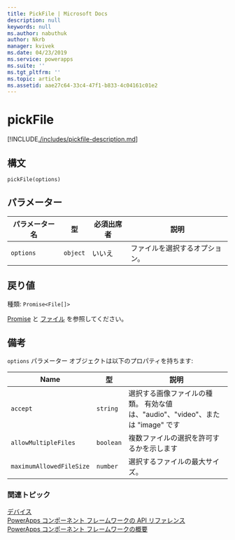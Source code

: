 ```yaml
---
title: PickFile | Microsoft Docs
description: null
keywords: null
ms.author: nabuthuk
author: Nkrb
manager: kvivek
ms.date: 04/23/2019
ms.service: powerapps
ms.suite: ''
ms.tgt_pltfrm: ''
ms.topic: article
ms.assetid: aae27c64-33c4-47f1-b833-4c04161c01e2
---
```


# <a name="pickfile"></a>pickFile

[!INCLUDE[./includes/pickfile-description.md](./includes/pickfile-description.md)]

## <a name="syntax"></a>構文

`pickFile(options)`

## <a name="parameters"></a>パラメーター

| パラメーター名|型|必須出席者|説明|
| ------------- |----|--------|-----------|
|`options`|`object`|いいえ|ファイルを選択するオプション。|

## <a name="return-value"></a>戻り値

種類: `Promise<File[]>`

[Promise](https://developer.mozilla.org/docs/Web/JavaScript/Reference/Global_Objects/Promise) と [ファイル](https://developer.mozilla.org/docs/Web/API/File) を参照してください。

## <a name="remarks"></a>備考

`options` パラメーター オブジェクトは以下のプロパティを持ちます:

|Name|型|説明|
|--|--|--|
|`accept`|`string`|選択する画像ファイルの種類。 有効な値は、"audio"、"video"、または "image" です|
|`allowMultipleFiles`|`boolean`|複数ファイルの選択を許可するかを示します|
|`maximumAllowedFileSize`|`number`|選択するファイルの最大サイズ。|


### <a name="related-topics"></a>関連トピック

[デバイス](../device.md)<br/>
[PowerApps コンポーネント フレームワークの API リファレンス](../../reference/index.md)<br/>
[PowerApps コンポーネント フレームワークの概要](../../overview.md)